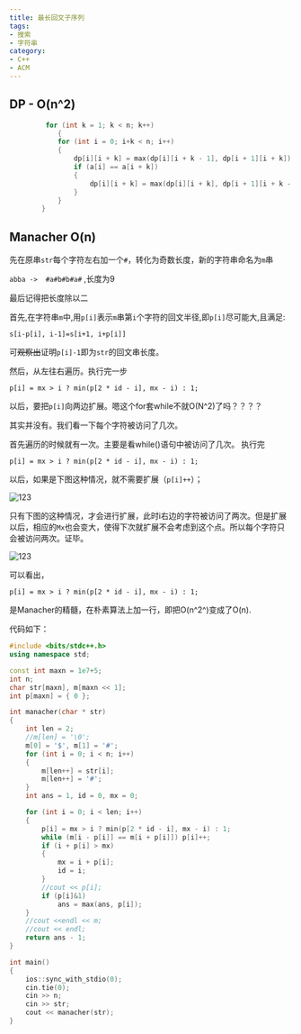 ```yaml
---
title: 最长回文子序列
tags:
- 搜索
- 字符串
category:
- C++
- ACM
---
```


## DP - O(n^2)

```c++
         for (int k = 1; k < n; k++)
	    	{
			for (int i = 0; i+k < n; i++)
			{
				dp[i][i + k] = max(dp[i][i + k - 1], dp[i + 1][i + k]);
				if (a[i] == a[i + k])
				{
					dp[i][i + k] = max(dp[i][i + k], dp[i + 1][i + k - 1] + 1);
				}
			}
		}

```

## Manacher O(n)

先在原串`str`每个字符左右加一个`#`，转化为奇数长度，新的字符串命名为`m`串

`abba ->  #a#b#b#a#` ,长度为9

最后记得把长度除以二

首先,在字符串`m`中,用`p[i]`表示`m`串第`i`个字符的回文半径,即`p[i]`尽可能大,且满足:

```s[i-p[i], i-1]=s[i+1, i+p[i]]```

可~~观察出~~证明`p[i]-1`即为`str`的回文串长度。

然后，从左往右遍历。执行完一步

`p[i] = mx > i ? min(p[2 * id - i], mx - i) : 1;`

以后，要把`p[i]`向两边扩展。嗯这个for套while不就O(N^2)了吗？？？？

其实并没有。我们看一下每个字符被访问了几次。

首先遍历的时候就有一次。主要是看while()语句中被访问了几次。
执行完

`p[i] = mx > i ? min(p[2 * id - i], mx - i) : 1;`

以后，如果是下图这种情况，就不需要扩展（`p[i]++`）；

![123](https://image-static.segmentfault.com/406/055/4060550705-58b9671c71085)

只有下图的这种情况，才会进行扩展，此时i右边的字符被访问了两次。但是扩展以后，相应的`Mx`也会变大，使得下次就扩展不会考虑到这个点。所以每个字符只会被访问两次。证毕。

![123](https://image-static.segmentfault.com/282/937/282937517-58b966b75cbb5)

可以看出，

`p[i] = mx > i ? min(p[2 * id - i], mx - i) : 1;`

是Manacher的精髓，在朴素算法上加一行，即把O(n^2^)变成了O(n).

代码如下：

```c++
#include <bits/stdc++.h>
using namespace std;

const int maxn = 1e7+5;
int n;
char str[maxn], m[maxn << 1];
int p[maxn] = { 0 };

int manacher(char * str)
{
	int len = 2;
	//m[len] = '\0';
	m[0] = '$', m[1] = '#';
	for (int i = 0; i < n; i++)
	{
		m[len++] = str[i];
		m[len++] = '#';
	}
	int ans = 1, id = 0, mx = 0;

	for (int i = 0; i < len; i++)
	{
		p[i] = mx > i ? min(p[2 * id - i], mx - i) : 1;
		while (m[i - p[i]] == m[i + p[i]]) p[i]++;
		if (i + p[i] > mx)
		{
			mx = i + p[i];
			id = i;
		}
		//cout << p[i];
		if (p[i]&1)
			ans = max(ans, p[i]);
	}
	//cout <<endl << m;
	//cout << endl;
	return ans - 1;
}

int main()
{
	ios::sync_with_stdio(0);
	cin.tie(0);
	cin >> n;
	cin >> str;
	cout << manacher(str);
}
```
